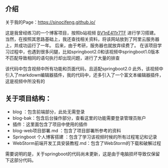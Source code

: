 ## 介绍

关于我的Page：https://sinocifeng.github.io/

这是我曾经练习的一个博客项目，按照b站视频 [BV1nE411r7TF](https://www.bilibili.com/video/BV1nE411r7TF/?vd_source=73f685f6515c8bcbc3bff2f9e7fd032d) 进行学习搭建。
当然，在按照其思路基础上，我还查找相关资料，将该网站放到了阿里云服务器上，并成功运行了一年。
后来，由于考研，服务器也就放弃续费了。
在该项目学习过程中，也遇到很多问腿，比如springboot2.0和该视频中springboot1.0版本不匹配导致相同的语句执行却出现问题，进行了大量的排查

该代码中包含视频中所有功能和页面代码，且适配springboot2.0
此外，该视频中引入了markdown编辑器插件，我的代码中，还多引入了一个富文本编辑器插件，这是视频中所没有的

## 关于项目结构：
- blog ：包含前端部分，此处无需登录
- blog-bak：包含后台操作部分，查看这里的功能需要登录管理员账户
- 插件：这里面包含了项目中使用的插件
- blog-web项目部署.md ：包含了项目部署所参考的资料
- Springboot 个人博客搭建 ：包含了学习该视频时候的所有过程笔记和记录
- WebStorm前端开发工具安装教程.md：包含了WebStorm的下载和破解过程

需要说明的是，关于springboot的代码尚未更新，这是由于电脑损坏导致仅保留下这部分代码。
